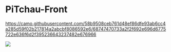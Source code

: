 # PiTchau-Front

https://camo.githubusercontent.com/58b9508ceb761d48ef86dfe93ab6cc4a285d59f02b217814a2abcbf8086592e6/68747470733a2f2f692e696d6775722e636f6d2f395236643237482e676966


<img align="center" src="https://camo.githubusercontent.com/58b9508ceb761d48ef86dfe93ab6cc4a285d59f02b217814a2abcbf8086592e6/68747470733a2f2f692e696d6775722e636f6d2f395236643237482e676966">
